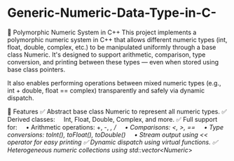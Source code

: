 # Generic-Numeric-Data-Type-in-C-
🔢 Polymorphic Numeric System in C++
This project implements a polymorphic numeric system in C++ that allows different numeric types (int, float, double, complex, etc.) to be manipulated uniformly through a base class Numeric. It's designed to support arithmetic, comparison, type conversion, and printing between these types — even when stored using base class pointers.

It also enables performing operations between mixed numeric types (e.g., int + double, float == complex) transparently and safely via dynamic dispatch.

🔧 Features
✅ Abstract base class Numeric to represent all numeric types.
✅ Derived classes:
    Int, Float, Double, Complex, and more.
✅ Full support for:
    • Arithmetic operations: +, -, *, /
    • Comparisons: <, >, ==
    • Type conversions: toInt(), toFloat(), toDouble()
    • Stream output using << operator for easy printing
✅ Dynamic dispatch using virtual functions.
✅ Heterogeneous numeric collections using std::vector<Numeric*>
